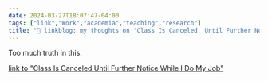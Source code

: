 ```yaml
---
date: 2024-03-27T18:07:47-04:00
tags: ["link","Work","academia","teaching","research"]
title: "🔗 linkblog: my thoughts on 'Class Is Canceled  Until Further Notice  While I Do My Job'"
---
```

Too much truth in this.

[link to "Class Is Canceled  Until Further Notice  While I Do My Job"](https://www.mcsweeneys.net/articles/class-is-canceled-until-further-notice-while-i-do-my-job)